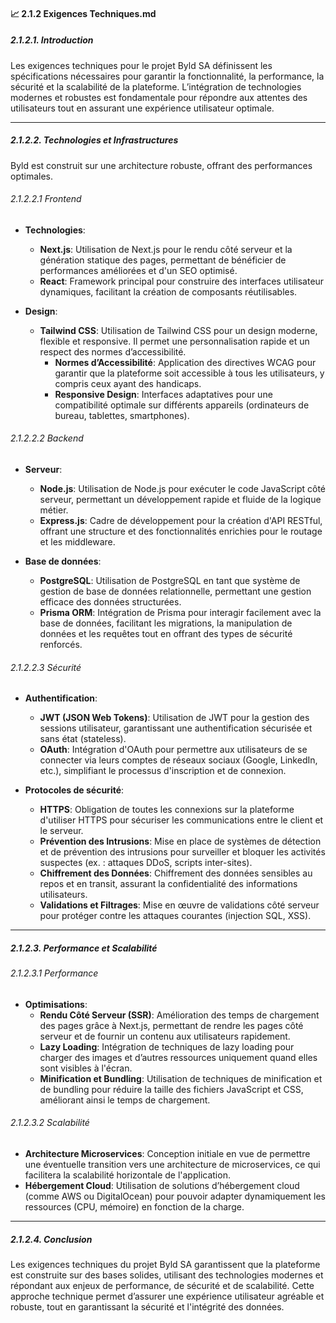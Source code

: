 #### 📈 2.1.2 Exigences Techniques.md

##### 2.1.2.1. Introduction

Les exigences techniques pour le projet Byld SA définissent les spécifications nécessaires pour garantir la fonctionnalité, la performance, la sécurité et la scalabilité de la plateforme. L’intégration de technologies modernes et robustes est fondamentale pour répondre aux attentes des utilisateurs tout en assurant une expérience utilisateur optimale.

---

##### 2.1.2.2. Technologies et Infrastructures

Byld est construit sur une architecture robuste, offrant des performances optimales.

###### 2.1.2.2.1 Frontend

- **Technologies**:
  - **Next.js**: Utilisation de Next.js pour le rendu côté serveur et la génération statique des pages, permettant de bénéficier de performances améliorées et d'un SEO optimisé.
  - **React**: Framework principal pour construire des interfaces utilisateur dynamiques, facilitant la création de composants réutilisables.
  
- **Design**:
  - **Tailwind CSS**: Utilisation de Tailwind CSS pour un design moderne, flexible et responsive. Il permet une personnalisation rapide et un respect des normes d’accessibilité.
    - **Normes d’Accessibilité**: Application des directives WCAG pour garantir que la plateforme soit accessible à tous les utilisateurs, y compris ceux ayant des handicaps.
    - **Responsive Design**: Interfaces adaptatives pour une compatibilité optimale sur différents appareils (ordinateurs de bureau, tablettes, smartphones).

###### 2.1.2.2.2 Backend

- **Serveur**:
  - **Node.js**: Utilisation de Node.js pour exécuter le code JavaScript côté serveur, permettant un développement rapide et fluide de la logique métier.
  - **Express.js**: Cadre de développement pour la création d'API RESTful, offrant une structure et des fonctionnalités enrichies pour le routage et les middleware.

- **Base de données**:
  - **PostgreSQL**: Utilisation de PostgreSQL en tant que système de gestion de base de données relationnelle, permettant une gestion efficace des données structurées.
  - **Prisma ORM**: Intégration de Prisma pour interagir facilement avec la base de données, facilitant les migrations, la manipulation de données et les requêtes tout en offrant des types de sécurité renforcés.

###### 2.1.2.2.3 Sécurité

- **Authentification**:
  - **JWT (JSON Web Tokens)**: Utilisation de JWT pour la gestion des sessions utilisateur, garantissant une authentification sécurisée et sans état (stateless).
  - **OAuth**: Intégration d'OAuth pour permettre aux utilisateurs de se connecter via leurs comptes de réseaux sociaux (Google, LinkedIn, etc.), simplifiant le processus d'inscription et de connexion.
  
- **Protocoles de sécurité**:
  - **HTTPS**: Obligation de toutes les connexions sur la plateforme d'utiliser HTTPS pour sécuriser les communications entre le client et le serveur.
  - **Prévention des Intrusions**: Mise en place de systèmes de détection et de prévention des intrusions pour surveiller et bloquer les activités suspectes (ex. : attaques DDoS, scripts inter-sites).
  - **Chiffrement des Données**: Chiffrement des données sensibles au repos et en transit, assurant la confidentialité des informations utilisateurs.
  - **Validations et Filtrages**: Mise en œuvre de validations côté serveur pour protéger contre les attaques courantes (injection SQL, XSS).

---

##### 2.1.2.3. Performance et Scalabilité

###### 2.1.2.3.1 Performance

- **Optimisations**:
  - **Rendu Côté Serveur (SSR)**: Amélioration des temps de chargement des pages grâce à Next.js, permettant de rendre les pages côté serveur et de fournir un contenu aux utilisateurs rapidement.
  - **Lazy Loading**: Intégration de techniques de lazy loading pour charger des images et d’autres ressources uniquement quand elles sont visibles à l'écran.
  - **Minification et Bundling**: Utilisation de techniques de minification et de bundling pour réduire la taille des fichiers JavaScript et CSS, améliorant ainsi le temps de chargement.

###### 2.1.2.3.2 Scalabilité

- **Architecture Microservices**: Conception initiale en vue de permettre une éventuelle transition vers une architecture de microservices, ce qui facilitera la scalabilité horizontale de l'application.
- **Hébergement Cloud**: Utilisation de solutions d’hébergement cloud (comme AWS ou DigitalOcean) pour pouvoir adapter dynamiquement les ressources (CPU, mémoire) en fonction de la charge.

---

##### 2.1.2.4. Conclusion

Les exigences techniques du projet Byld SA garantissent que la plateforme est construite sur des bases solides, utilisant des technologies modernes et répondant aux enjeux de performance, de sécurité et de scalabilité. Cette approche technique permet d’assurer une expérience utilisateur agréable et robuste, tout en garantissant la sécurité et l'intégrité des données.